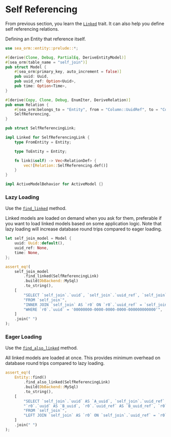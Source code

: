 # Self Referencing

From previous section, you learn the [`Linked`](https://docs.rs/sea-orm/0.*/sea_orm/entity/trait.Linked.html) trait. It can also help you define self referencing relations.

Defining an Entity that reference itself.

```rust
use sea_orm::entity::prelude::*;

#[derive(Clone, Debug, PartialEq, DeriveEntityModel)]
#[sea_orm(table_name = "self_join")]
pub struct Model {
    #[sea_orm(primary_key, auto_increment = false)]
    pub uuid: Uuid,
    pub uuid_ref: Option<Uuid>,
    pub time: Option<Time>,
}

#[derive(Copy, Clone, Debug, EnumIter, DeriveRelation)]
pub enum Relation {
    #[sea_orm(belongs_to = "Entity", from = "Column::UuidRef", to = "Column::Uuid")]
    SelfReferencing,
}

pub struct SelfReferencingLink;

impl Linked for SelfReferencingLink {
    type FromEntity = Entity;

    type ToEntity = Entity;

    fn link(&self) -> Vec<RelationDef> {
        vec![Relation::SelfReferencing.def()]
    }
}

impl ActiveModelBehavior for ActiveModel {}
```

### Lazy Loading

Use the [`find_linked`](https://docs.rs/sea-orm/0.*/sea_orm/entity/prelude/trait.ModelTrait.html#method.find_linked) method.

Linked models are loaded on demand when you ask for them, preferable if you want to load linked models based on some application logic. Note that lazy loading will increase database round trips compared to eager loading.

```rust
let self_join_model = Model {
    uuid: Uuid::default(),
    uuid_ref: None,
    time: None,
};

assert_eq!(
    self_join_model
        .find_linked(SelfReferencingLink)
        .build(DbBackend::MySql)
        .to_string(),
    [
        "SELECT `self_join`.`uuid`, `self_join`.`uuid_ref`, `self_join`.`time`",
        "FROM `self_join`",
        "INNER JOIN `self_join` AS `r0` ON `r0`.`uuid_ref` = `self_join`.`uuid`",
        "WHERE `r0`.`uuid` = '00000000-0000-0000-0000-000000000000'",
    ]
    .join(" ")
);
```

### Eager Loading

Use the [`find_also_linked`](https://docs.rs/sea-orm/0.*/sea_orm/entity/prelude/struct.Select.html#method.find_also_linked) method.

All linked models are loaded at once. This provides minimum overhead on database round trips compared to lazy loading.

```rust
assert_eq!(
    Entity::find()
        .find_also_linked(SelfReferencingLink)
        .build(DbBackend::MySql)
        .to_string(),
    [
        "SELECT `self_join`.`uuid` AS `A_uuid`, `self_join`.`uuid_ref` AS `A_uuid_ref`, `self_join`.`time` AS `A_time`,",
        "`r0`.`uuid` AS `B_uuid`, `r0`.`uuid_ref` AS `B_uuid_ref`, `r0`.`time` AS `B_time`",
        "FROM `self_join`",
        "LEFT JOIN `self_join` AS `r0` ON `self_join`.`uuid_ref` = `r0`.`uuid`",
    ]
    .join(" ")
);
```
